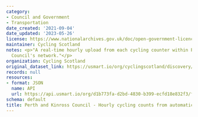 ```yaml
---
category:
- Council and Government
- Transportation
date_created: '2021-09-04'
date_updated: '2023-05-26'
license: https://www.nationalarchives.gov.uk/doc/open-government-licence/version/3/
maintainer: Cycling Scotland
notes: <p>"A real-time hourly upload from each cycling counter within Perth and Kinross
  Council's network."</p>
organization: Cycling Scotland
original_dataset_link: https://usmart.io/org/cyclingscotland/discovery/discovery-view-detail/87c7e354-a619-443c-bc84-fc69967079eb
records: null
resources:
- format: JSON
  name: API
  url: https://api.usmart.io/org/d1b773fa-d2bd-4830-b399-ecfd18e832f3/f37ce11c-745a-4fae-8b3c-47eaa2905900/1/urql
schema: default
title: Perth and Kinross Council - Hourly cycling counts from automatic cycling counters
---
```

